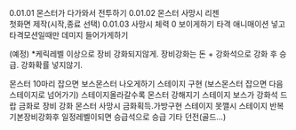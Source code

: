 0.01.01 몬스터가 다가와서 전투하기
0.01.02 몬스터 사망시 리젠  
        첫화면 제작(시작,종료 선택)
0.01.03 사망시 체력 0 보이게하기
        타격 애니매이션 넣고 타격모션일때만 데미지 들어가게하기

        
(예정) 
*케릭레벨 이상으로 장비 강화되지않게. 장비강화는 돈 + 강화석으로 강화 후 승급. 강화확률 넣지않기. 

몬스터 10마리 잡으면 보스몬스터 나오게하기
스테이지 구현 (보스몬스터 잡으면 다음스테이지로 넘어가기)
스테이지올라갈수록 몬스터 강해지기
스테이지 보스가 강화석 드랍
금화로 장비 강화
몬스터 사망시 금화획득.가방구현
스테이지 못깰시 스테이지 반복
기본장비강화후 일정레벨이되면 승급석으로 승급
기타 던전(골드...)



        

